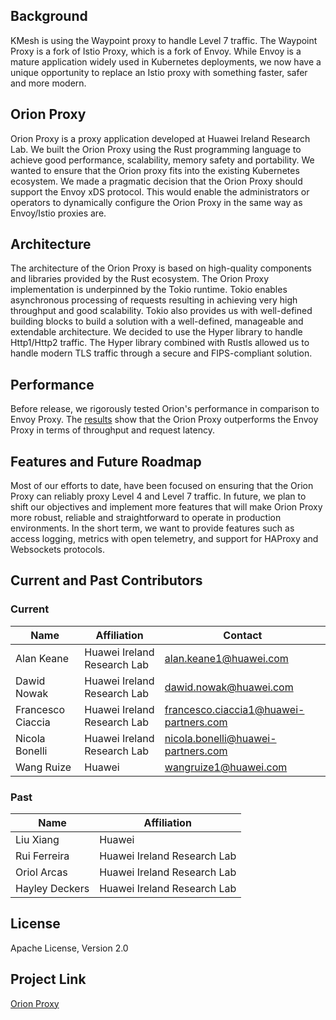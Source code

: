 ## Background
KMesh is using the Waypoint proxy to handle Level 7 traffic. The Waypoint Proxy is a fork of Istio Proxy, which is a fork of Envoy. While Envoy is a mature application widely used in Kubernetes deployments, we now have a unique opportunity to replace an Istio proxy with something faster, safer and more modern.

## Orion Proxy
Orion Proxy is a proxy application developed at Huawei Ireland Research Lab. We built the Orion Proxy using the Rust programming language to achieve good performance, scalability, memory safety and portability. We wanted to ensure that the Orion proxy fits into the existing Kubernetes ecosystem. We made a pragmatic decision that the Orion Proxy should support the Envoy xDS protocol. This would enable the administrators or operators to dynamically configure the Orion Proxy in the same way as Envoy/Istio proxies are.

## Architecture
The architecture of the Orion Proxy is based on high-quality components and libraries provided by the Rust ecosystem. The Orion Proxy implementation is underpinned by the Tokio runtime.  Tokio enables asynchronous processing of requests resulting in achieving very high throughput and good scalability. Tokio also provides us with well-defined building blocks to build a solution with a well-defined, manageable and extendable architecture. 
We decided to use the Hyper library to handle Http1/Http2 traffic. The Hyper library combined with Rustls allowed us to handle modern TLS traffic through a secure and FIPS-compliant solution.

## Performance
Before release, we rigorously tested Orion's performance in comparison to Envoy Proxy. The [results](./performance/performance.md) show that the Orion Proxy outperforms the Envoy Proxy in terms of throughput and request latency.

## Features and Future Roadmap
Most of our efforts to date, have been focused on ensuring that the Orion Proxy can reliably proxy Level 4 and Level 7 traffic. In future, we plan to shift our objectives and implement more features that will make Orion Proxy more robust, reliable and straightforward to operate in production environments. In the short term, we want to provide features such as access logging, metrics with open telemetry, and support for HAProxy and Websockets protocols.

## Current and Past Contributors

### Current 
|Name| Affiliation|  Contact |
|--------|------|---|
|Alan Keane| Huawei Ireland Research Lab|alan.keane1@huawei.com|
|Dawid Nowak| Huawei Ireland Research Lab|dawid.nowak@huawei.com|
|Francesco Ciaccia|  Huawei Ireland Research Lab|francesco.ciaccia1@huawei-partners.com|
|Nicola Bonelli |  Huawei Ireland Research Lab|nicola.bonelli@huawei-partners.com|
|Wang Ruize | Huawei| wangruize1@huawei.com|


### Past
|Name| Affiliation|
|--------|------|
|Liu Xiang | Huawei| 
|Rui Ferreira |  Huawei Ireland Research Lab|
|Oriol Arcas | Huawei Ireland Research Lab| 
|Hayley Deckers | Huawei Ireland Research Lab| 



## License
Apache License, Version 2.0

## Project Link
[Orion Proxy](https://gitee.com/orion-proxy/orion)







